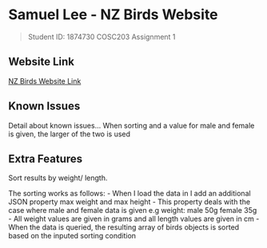 # Samuel Lee - NZ Birds Website
> Student ID: 1874730
> COSC203 Assignment 1

## Website Link

[NZ Birds Website Link](https://leesa178.cspages.otago.ac.nz/cosc203/)

## Known Issues

Detail about known issues...
When sorting and a value for male and female is given, the larger of the two is used

## Extra Features

Sort results by weight/ length.

The sorting works as follows:
    - When I load the data in I add an additional JSON property max weight and max height
    - This property deals with the case where male and female data is given e.g weight: male 50g female 35g
    - All weight values are given in grams and all length values are given in cm
    - When the data is queried, the resulting array of birds objects is sorted based on the inputed sorting condition
